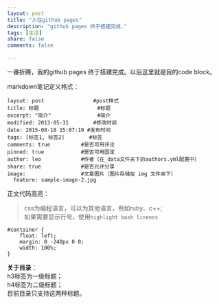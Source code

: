 ```yaml
---
layout: post
title: "入住github pages"
description: "github pages 终于搭建完成."
tags: [生活]
share: false
comments: false

---
```


一番折腾，我的github pages 终于搭建完成。以后这里就是我的code block。

markdown笔记定义格式：

	layout: post				#post样式
	title: 标题					#标题
	excerpt: "简介"				#简介
	modified: 2013-05-31		#修改时间
	date: 2015-08-18 15:07:19 #发布时间
	tags: [标签1, 标签2]		#标签
	comments: true			#是否可用评论
	pinned: true			#是否可用固定
	author: leo				#作者（在_data文件夹下的authors.yml配置中）
	share: true				#是否允许分享
	image:					#文章图片（图片存储在 img 文件夹下）
	  feature: sample-image-2.jpg


正文代码高亮：

>css为编程语言，可以为其他语言，例如ruby、c++;  
>如果需要显示行号，使用`highlight bash linenos` 

	#container {
	    float: left;
	    margin: 0 -240px 0 0;
	    width: 100%;
	}


**关于目录**：  
h3标签为一级标题；  
h4标签为二级标题；  
目前目录只支持这两种标题。